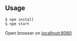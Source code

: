 ## Usage

```
$ npm install
$ npm start
```

Open browser on [localhost:8080](http://localhost:8080/)
